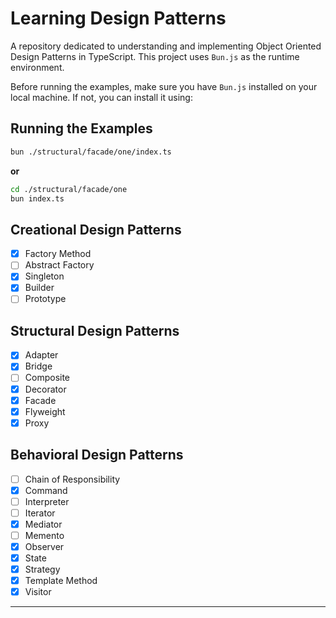 # Learning Design Patterns

A repository dedicated to understanding and implementing Object Oriented Design Patterns in TypeScript. This project uses `Bun.js` as the runtime environment.

Before running the examples, make sure you have `Bun.js` installed on your local machine. If not, you can install it using:

## Running the Examples

```bash
bun ./structural/facade/one/index.ts
```

**or**

```bash
cd ./structural/facade/one
bun index.ts
```

## Creational Design Patterns

- [x] Factory Method
- [ ] Abstract Factory
- [x] Singleton
- [x] Builder
- [ ] Prototype

## Structural Design Patterns

- [x] Adapter
- [x] Bridge
- [ ] Composite
- [x] Decorator
- [x] Facade
- [x] Flyweight
- [x] Proxy

## Behavioral Design Patterns

- [ ] Chain of Responsibility
- [x] Command
- [ ] Interpreter
- [ ] Iterator
- [x] Mediator
- [ ] Memento
- [x] Observer
- [x] State
- [x] Strategy
- [x] Template Method
- [x] Visitor

---
